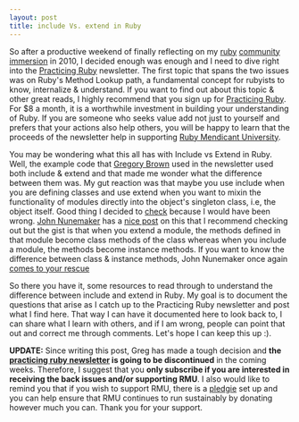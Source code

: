 ```yaml
---
layout: post
title: include Vs. extend in Ruby
---
```


So after a productive weekend of finally reflecting on my [ruby](http://tundal45.tumblr.com/post/2875502681/the-new-york-ruby-meetup) [community](http://tundal45.tumblr.com/post/2891671280/my-rmu-experience) [immersion](http://tundal45.tumblr.com/post/2894732263/the-story-so-far-in-my-journey) in 2010, I decided enough was enough and I need to dive right into the [Practicing Ruby](http://letter.ly/practicing-ruby) newsletter. The first topic that spans the two issues was on Ruby's Method Lookup path, a fundamental concept for rubyists to know, internalize & understand. If you want to find out about this topic & other great reads, I highly recommend that you sign up for [Practicing Ruby](http://letter.ly/practicing-ruby). For $8 a month, it is a worthwhile investment in building your understanding of Ruby. If you are someone who seeks value add not just to yourself and prefers that your actions also help others, you will be happy to learn that the proceeds of the newsletter help in supporting [Ruby Mendicant University](http://university.rubymendicant.com).

You may be wondering what this all has with Include vs Extend in Ruby. Well, the example code that [Gregory Brown](http://twitter.com/#!/seacreature) used in the newsletter used both include & extend and that made me wonder what the difference between them was. My gut reaction was that maybe you use include when you are defining classes and use extend when you want to mixin the functionality of modules directly into the object's singleton class, i.e, the object itself. Good thing I decided to [check](http://duckduckgo.com/?q=difference+between+include+and+extend+in+ruby) because I would have been wrong. [John Nunemaker](http://twitter.com/#!/jnunemaker) has a [nice post](http://railstips.org/blog/archives/2009/05/15/include-vs-extend-in-ruby/) on this that I recommend checking out but the gist is that when you extend a module, the methods defined in that module become class methods of the class whereas when you include a module, the methods become instance methods. If you want to know the difference between class & instance methods, John Nunemaker once again [comes to your rescue](http://railstips.org/blog/archives/2009/05/11/class-and-instance-methods-in-ruby/)

So there you have it, some resources to read through to understand the difference between include and extend in Ruby. My goal is to document the questions that arise as I catch up to the Practicing Ruby newsletter and post what I find here. That way I can have it documented here to look back to, I can share what I learn with others, and if I am wrong, people can point that out and correct me through comments. Let's hope I can keep this up :).

**UPDATE:** Since writing this post, Greg has made a tough decision and **the [practicing ruby newsletter](http://letter.ly/practicing-ruby) is going to be discontinued** in the coming weeks. Therefore, I suggest that you **only subscribe if you are interested in receiving the back issues and/or supporting RMU**. I also would like to remind you that if you wish to support RMU, there is a [pledgie](http://pledgie.com/campaigns/13580) set up and you can help ensure that RMU continues to run sustainably by donating however much you can. Thank you for your support.
